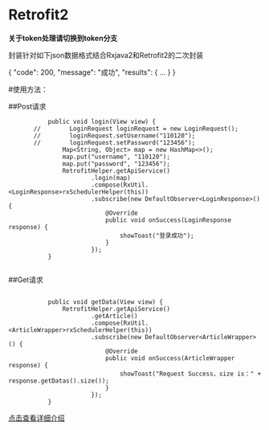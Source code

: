 # Retrofit2

**关于token处理请切换到token分支**

封装针对如下json数据格式结合Rxjava2和Retrofit2的二次封装

{
  "code": 200,
  "message": "成功",
  "results": {
    ...
   }
}


#使用方法：

##Post请求
```
           public void login(View view) {
       //        LoginRequest loginRequest = new LoginRequest();
       //        loginRequest.setUsername("110120");
       //        loginRequest.setPassword("123456");
               Map<String, Object> map = new HashMap<>();
               map.put("username", "110120");
               map.put("password", "123456");
               RetrofitHelper.getApiService()
                       .login(map)
                       .compose(RxUtil.<LoginResponse>rxSchedulerHelper(this))
                       .subscribe(new DefaultObserver<LoginResponse>() {
                           @Override
                           public void onSuccess(LoginResponse response) {
                               showToast("登录成功");
                           }
                       });
           }


```

##Get请求

```

           public void getData(View view) {
               RetrofitHelper.getApiService()
                       .getArticle()
                       .compose(RxUtil.<ArticleWrapper>rxSchedulerHelper(this))
                       .subscribe(new DefaultObserver<ArticleWrapper>() {
                           @Override
                           public void onSuccess(ArticleWrapper response) {
                               showToast("Request Success，size is：" + response.getDatas().size());
                           }
                       });
           }

```

[点击查看详细介绍](http://blog.csdn.net/qq_20521573/article/details/70991850)
